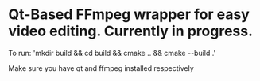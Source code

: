 # Qt-Based FFmpeg wrapper for easy video editing. Currently in progress.

To run:
'mkdir build && cd build && cmake .. && cmake --build .'

Make sure you have qt and ffmpeg installed respectively
